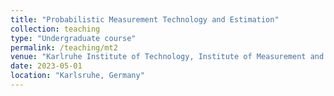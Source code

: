 ```yaml
---
title: "Probabilistic Measurement Technology and Estimation"
collection: teaching
type: "Undergraduate course"
permalink: /teaching/mt2
venue: "Karlruhe Institute of Technology, Institute of Measurement and Control Systems"
date: 2023-05-01
location: "Karlsruhe, Germany"
---
```


<!-- This is a description of a teaching experience. You can use markdown like any other post. -->

